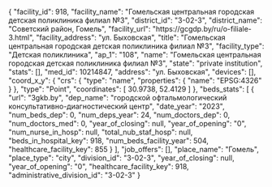 {
    "facility_id": 918,
    "facility_name": "Гомельская центральная городская детская поликлиника филиал №3",
    "district_id": "3-02-3",
    "district_name": "Советский район, Гомель",
    "facility_url": "https:\/\/gcgdp.by\/ru\/o-filiale-3.html",
    "facility_address": "ул. Быховская",
    "title": "Гомельская центральная городская детская поликлиника филиал №3",
    "facility_type": "Детская поликлиника",
    "ap_1": "108",
    "name": "Гомельская центральная городская детская поликлиника филиал №3",
    "state": "private institution",
    "stats": [],
    "med_id": 10214847,
    "address": "ул. Быховская",
    "devices": [],
    "coord_x_y": {
        "crs": {
            "type": "name",
            "properties": {
                "name": "EPSG:4326"
            }
        },
        "type": "Point",
        "coordinates": [
            30.9738,
            52.4129
        ]
    },
    "beds_stats": [
        {
            "url": "3gkb.by",
            "dep_name": "городской офтальмологический консультативно-диагностический центр",
            "date_year": "2023",
            "num_beds_dep": 0,
            "num_deps_year": 24,
            "num_doctors_dep": 0,
            "num_doctors_med": 0,
            "year_of_closing": null,
            "year_of_opening": "0",
            "num_nurse_in_hosp": null,
            "total_nub_staf_hosp": null,
            "beds_in_hospital_key": 918,
            "num_beds_facility_year": 504,
            "healthcare_facility_key": 855
        }
    ],
    "job_offers": [],
    "place_name": "Гомель",
    "place_type": "city",
    "division_id": "3-02-3",
    "year_of_closing": null,
    "year_of_opening": "0",
    "healthcare_facility_key": 918,
    "administrative_division_id": "3-02-3"
}